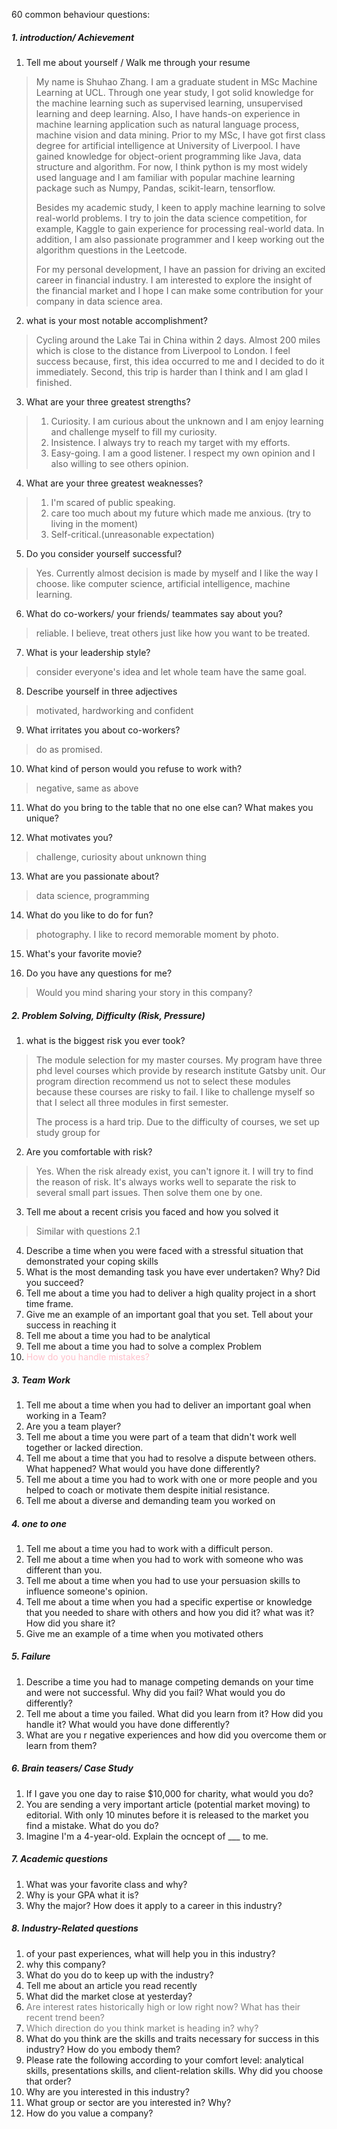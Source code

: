60 common behaviour questions:

##### 1. introduction/ Achievement
1. Tell me about yourself / Walk me through your resume
>My name is Shuhao Zhang. I am a graduate student in MSc Machine Learning at UCL. Through one year study, I got solid knowledge for the machine learning such as supervised learning, unsupervised learning and deep learning. Also, I have hands-on experience in machine learning application such as natural language process, machine vision and data mining. Prior to my MSc, I have got first class degree for artificial intelligence at University of Liverpool. I have gained knowledge for object-orient programming like Java, data structure and algorithm. For now, I think python is my most widely used language and I am familiar with popular machine learning package such as Numpy, Pandas, scikit-learn, tensorflow.   
>
>Besides my academic study, I keen to apply machine learning to solve real-world problems. I try to join the data science competition, for example, Kaggle to gain experience for processing real-world data. In addition, I am also passionate programmer and I keep working out the algorithm questions in the Leetcode.    
>
>For my personal development, I have an passion for driving an excited career in financial industry. I am interested to explore the insight of the financial market and I hope I can make some contribution for your company in data science area.  

2. what is your most notable accomplishment?
>Cycling around the Lake Tai in China within 2 days. Almost 200 miles which is close to the distance from Liverpool to London. I feel success because, first, this idea occurred to me and I decided to do it immediately. Second, this trip is harder than I think and I am glad I finished.  

3. What are your three greatest strengths?
> 1. Curiosity. I am curious about the unknown and I am enjoy learning and challenge myself to fill my curiosity.
> 2. Insistence. I always try to reach my target with my efforts.
> 3. Easy-going. I am a good listener. I respect my own opinion and I also willing to see others opinion.

4. What are your three greatest weaknesses?
>1. I'm scared of public speaking.
>2. care too much about my future which made me anxious. (try to living in the moment)
>3. Self-critical.(unreasonable expectation)

5. Do you consider yourself successful?
> Yes. Currently almost decision is made by myself and I like the way I choose. like computer science, artificial intelligence, machine learning.

6. What do co-workers/ your friends/ teammates say about you?
> reliable. I believe, treat others just like how you want to be treated.

7. What is your leadership style?
> consider everyone's idea and let whole team have the same goal.

8. Describe yourself in three adjectives
> motivated, hardworking and confident

9. What irritates you about co-workers?
> do as promised.

10. What kind of person would you refuse to work with?
> negative, same as above

11. What do you bring to the table that no one else can? What makes you unique?
>

12. What motivates you?
> challenge, curiosity about unknown thing

13. What are you passionate about?
> data science, programming

14. What do you like to do for fun?
> photography. I like to record memorable moment by photo.

15. What's your favorite movie?


16. Do you have any questions for me?
> Would you mind sharing your story in this company?

##### 2. Problem Solving, Difficulty (Risk, Pressure)
1. what is the biggest risk you ever took?
> The module selection for my master courses. My program have three phd level courses which provide by research institute Gatsby unit. Our program direction recommend us not to select these modules because these courses are risky to fail. I like to challenge myself so that I select all three modules in first semester.  
>
>The process is a hard trip. Due to the difficulty of courses, we set up study group for  

2. Are you comfortable with risk?
> Yes. When the risk already exist, you can't ignore it. I will try to find the reason of risk. It's always works well to separate the risk to several small part issues. Then solve them one by one.  

3. Tell me about a recent crisis you faced and how you solved it
> Similar with questions 2.1

4. Describe a time when you were faced with a stressful situation that demonstrated your coping skills
5. What is the most demanding task you have ever undertaken? Why? Did you succeed?
6. Tell me about a time you had to deliver a high quality project in a short time frame.
7. Give me an example of an important goal that you set. Tell about your success in reaching it
8. Tell me about a time you had to be analytical
9. Tell me about a time you had to solve a complex Problem
10. <span style='color:pink'>How do you handle mistakes?</span>


##### 3. Team Work
1. Tell me about a time when you had to deliver an important goal when working in a Team?
2. Are you a team player?
3. Tell me about a time you were part of a team that didn't work well together or lacked direction.
4. Tell me about a time that you had to resolve a dispute between others. What happened? What would you have done differently?
5. Tell me about a time you had to work with one or more people and you helped to coach or motivate them despite initial resistance.
6. Tell me about a diverse and demanding team you worked on

##### 4. one to one
1. Tell me about a time you had to work with a difficult person.
2. Tell me about a  time when you had to work with someone who was different than you.
3. Tell me about a time when you had to use your persuasion skills to influence someone's opinion.
4. Tell me about a time when you had a specific expertise or knowledge that you needed to share with others and how you did it? what was it? How did you share it?
5. Give me an example of a time when you motivated others

##### 5. Failure
1. Describe a time you had to manage competing demands on your time and were not successful. Why did you fail? What would you do differently?
2. Tell me about a time you failed. What did you learn from it? How did you handle it? What would you have done differently?
3. What are you r negative experiences and how did you overcome them or learn from them?

##### 6. Brain teasers/ Case Study
1. If I gave you one day to raise $10,000 for charity, what would you do?
2. You are sending a very important article (potential market moving) to editorial. With only 10 minutes before it is released to the market you find a mistake. What do you do?
3. Imagine I'm a 4-year-old. Explain the ocncept of ___ to me.

##### 7. Academic questions
1. What was your favorite class and why?
2. Why is your GPA what it is?
3. Why the major? How does it apply to a career in this industry?

##### 8. Industry-Related questions
1. of your past experiences, what will help you in this industry?
2. why this company?
3. What do you do to keep up with the industry?
4. Tell me about an article you read recently
5. What did the market close at yesterday?
6. <span style='color:grey'>Are interest rates historically high or low right now? What has their recent trend been?</span>
7. <span style='color:grey'>Which direction do you think market is heading in? why?</span>
8. What do you think are the skills and traits necessary for success in this industry? How do you embody them?
9. Please rate the following according to your comfort level: analytical skills, presentations skills, and client-relation skills. Why did you choose that order?
10. Why are you interested in this industry?
11. What group or sector are you interested in? Why?
12. How do you value a company?
